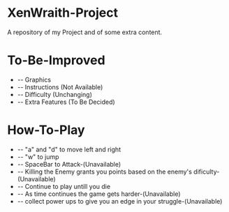 # XenWraith-Project
A repository of my Project and of some extra content.

# To-Be-Improved
- -- Graphics
- -- Instructions (Not Available)
- -- Difficulty (Unchanging)
- -- Extra Features (To Be Decided)

# How-To-Play
- -- "a" and "d" to move left and right
- -- "w" to jump
- -- SpaceBar to Attack-(Unavailable)
- -- Killing the Enemy grants you points based on the enemy's dificulty-(Unavailable)
- -- Continue to play untill you die
- -- As time continues the game gets harder-(Unavailable)
- -- collect power ups to give you an edge in your struggle-(Unavailable)
